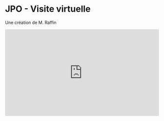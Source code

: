 # JPO - Visite virtuelle

Une création de M. Raffin

<div style="width: 100%;"><div style="position: relative; padding-bottom: 56.25%; padding-top: 0; height: 0;"><iframe frameborder="0" width="1200px" height="675px" style="position: absolute; top: 0; left: 0; width: 100%; height: 100%;" src="https://view.genial.ly/6065d092ccc9790cde59dcff" type="text/html" allowscriptaccess="always" allowfullscreen="true" scrolling="yes" allownetworking="all"></iframe> </div> </div>
